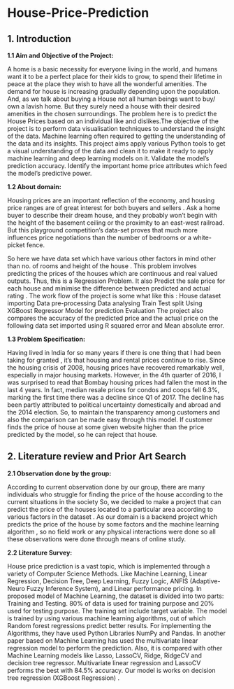 # House-Price-Prediction

 ## **1. Introduction**
 
**1.1 Aim and Objective of the Project:**

A home is a basic necessity for everyone living in the world, and humans want it to be a perfect place for their kids to grow, to spend their lifetime in peace at the place they wish to have all the wonderful amenities. The demand for house is increasing gradually depending upon the population. And, as we talk about buying a House not all human beings want to buy/ own a lavish home. But they surely need a house with their desired amenities in the chosen surroundings. The problem here is to predict the House Prices based on an individual like and dislikes.The objective of the project is to perform data visualisation techniques to understand the insight of the data. Machine learning often required to getting the understanding of the data and its insights. This project aims apply various Python tools to get a visual understanding of the data and clean it to make it ready to apply machine learning and deep learning models on it. Validate the model’s prediction accuracy. Identify the important home price attributes which feed the model’s predictive power.

**1.2 About domain:**

Housing prices are an important reflection of the economy, and housing price ranges are of great interest for both buyers and sellers . Ask a home buyer to describe their dream house, and they probably won’t begin with the height of the basement ceiling or the proximity to an east-west railroad. But this playground competition’s data-set proves that much more influences price negotiations than the number of bedrooms or a white-picket fence.

So here we have data set which have various other factors in mind other than no. of rooms and height of the house . 
This problem involves predicting the prices of the houses which are continuous and real valued outputs. Thus, this is a Regression Problem.
It also Predict the sale price for each house and minimise the difference between predicted and actual rating . The work flow of the project is some what like this  :
House dataset importing 
Data pre-processing 
Data analysing 
Train Test split 
Using XGBoost Regressor Model for prediction
Evaluation
The project also compares the accuracy of the predicted price and the actual price on the following data set imported using R squared error and Mean absolute error.

**1.3 Problem Specification:**

Having lived in India for so many years if there is one thing that I had been taking for granted , it’s that housing and rental prices continue to rise. Since the housing crisis of  2008, housing prices have recovered remarkably well, especially in major housing markets. However, in the 4th quarter of 2016, I was surprised to read that Bombay housing prices had fallen the most in the last 4 years. In fact, median resale prices for condos and coops fell 6.3%, marking the first time there was a decline since Q1 of 2017. The decline has been partly attributed to political uncertainty domestically and abroad and the 2014 election. So, to maintain the transparency among customers and also the comparison can be made easy through this model. If customer finds the price of house at some given website higher than the price predicted by the model, so he can reject that house.


## **2. Literature review and Prior Art Search**

**2.1 Observation done by the group:**

According to current observation done by our group, there are many individuals who struggle for finding the price of the house according to the current situations in the society   So, we decided to make a project that can predict the price of the houses located to a particular area according to various factors in the dataset . As our domain is a backend project which predicts the price of the house by some factors and the machine learning algorithm , so no field work or any physical interactions were done so all these observations were done through means of online study.  

**2.2 Literature Survey:**

House price prediction is a vast topic, which is implemented through a variety of Computer Science Methods. Like Machine Learning, Linear Regression, Decision Tree, Deep Learning, Fuzzy Logic, ANFIS (Adaptive-Neuro Fuzzy Inference System), and Linear performance pricing.
In proposed model of Machine Learning, the dataset is divided into two parts: Training and Testing. 80% of data is used for training purpose and 20% used for testing purpose. The training set include target variable. The model is trained by using various machine learning algorithms, out of which Random forest regressions predict better results. For implementing the Algorithms, they have used Python Libraries NumPy and Pandas.
In another paper based on Machine Learning has used the multivariate linear regression model to perform the prediction. Also, it is compared with other Machine Learning models like Lasso, LassoCV, Ridge, RidgeCV and decision tree regressor. Multivariate linear regression and LassoCV performs the best with 84.5% accuracy.
Our model is works on decision tree regression (XGBoost Regression) .
